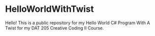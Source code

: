 # HelloWorldWithTwist
Hello! This is a public repository for my Hello World C# Program With A Twist for my DAT 205 Creative Coding II Course.
